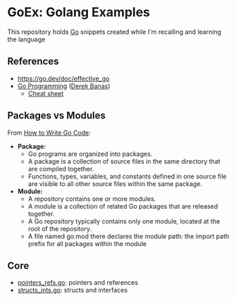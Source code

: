 # GoEx: Golang Examples

This repository holds [Go](https://go.dev/) snippets created while I'm recalling and learning the language

## References

* https://go.dev/doc/effective_go
* [Go Programming](https://www.youtube.com/watch?v=CF9S4QZuV30) ([Derek Banas](https://www.youtube.com/@derekbanas))
  * [Cheat sheet](https://www.newthinktank.com/2015/02/go-programming-tutorial/)

## Packages vs Modules

From [How to Write Go Code](https://go.dev/doc/code):

* **Package:**
  * Go programs are organized into packages.
  * A package is a collection of source files in the same directory that are compiled together.
  * Functions, types, variables, and constants defined in one source file are visible to all other source files within the same package.
* **Module:**
  * A repository contains one or more modules.
  * A module is a collection of related Go packages that are released together.
  * A Go repository typically contains only one module, located at the root of the repository.
  * A file named go.mod there declares the module path: the import path prefix for all packages within the module

## Core

- [pointers_refs.go](https://github.com/sfmunoz/goex/blob/main/pointers_refs.go): pointers and references
- [structs_ints.go](https://github.com/sfmunoz/goex/blob/main/structs_ints.go): structs and interfaces
